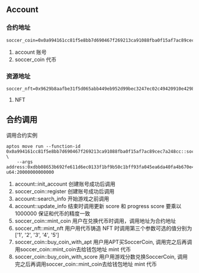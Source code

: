 ## Account

### 合约地址
```shell
soccer_coin=0x0a994161cc81f5e8bb7d690467f269213ca91088fba0f15af7ac89cec7a248cc
```
1. account 账号
2. soccer_coin 代币

### 资源地址

```shell
soccer_nft=0x9629b8aafbe31f5d065abb449eb952d99bec3247ec02c49420910e42980a936b
```
1. NFT


## 合约调用

调用合约实例

```shell
aptos move run --function-id 0x0a994161cc81f5e8bb7d690467f269213ca91088fba0f15af7ac89cec7a248cc::soccer_coin::mint \
    --args address:0xdbb08653b692fe611d6ec0133f1bf9b50c1bff93fa045ea6da40fa4b670e4350 u64:20000000000000 
```


1. account::init_account
    创建账号成功后调用
2. soccer_coin::register
    创建账号成功后调用
3. account::search_info
    开始游戏之前调用
4. account::update_info
    结束时调用更新 score 和 progress
    score 要乘以1000000 保证和代币的精度一致
5. soccer_coin::mint_coin
    用户在兑换代币时调用，调用地址为合约地址
6. soccer_nft::mint_nft
    用户用代币铸造 NFT 时调用第三个参数可选的值分别为['1', '2', '3', '4', '5']
7. soccer_coin::buy_coin_with_apt
    用户用APT买SoccerCoin, 调用完之后再调用soccer_coin::mint_coin去给钱包地址 mint 代币
8. soccer_coin::buy_coin_with_score
    用户用游戏分数兑换SoccerCoin, 调用完之后再调用soccer_coin::mint_coin去给钱包地址 mint 代币